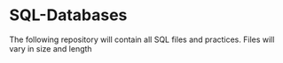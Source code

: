 # SQL-Databases
The following repository will contain all SQL files and practices. Files will vary in size and length
